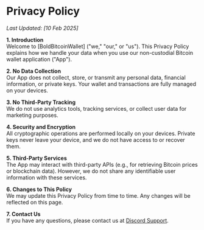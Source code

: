 # Privacy Policy
_Last Updated: [10 Feb 2025]_

**1. Introduction**  
Welcome to [BoldBitcoinWallet] ("we," "our," or "us"). This Privacy Policy explains how we handle your data when you use our non-custodial Bitcoin wallet application ("App").

**2. No Data Collection**  
Our App does not collect, store, or transmit any personal data, financial information, or private keys. Your wallet and transactions are fully managed on your devices.

**3. No Third-Party Tracking**  
We do not use analytics tools, tracking services, or collect user data for marketing purposes.

**4. Security and Encryption**  
All cryptographic operations are performed locally on your devices. Private keys never leave your device, and we do not have access to or recover them.

**5. Third-Party Services**  
The App may interact with third-party APIs (e.g., for retrieving Bitcoin prices or blockchain data). However, we do not share any identifiable user information with these services.

**6. Changes to This Policy**  
We may update this Privacy Policy from time to time. Any changes will be reflected on this page.

**7. Contact Us**  
If you have any questions, please contact us at [Discord Support](https://discord.gg/FmZnbbBt).
